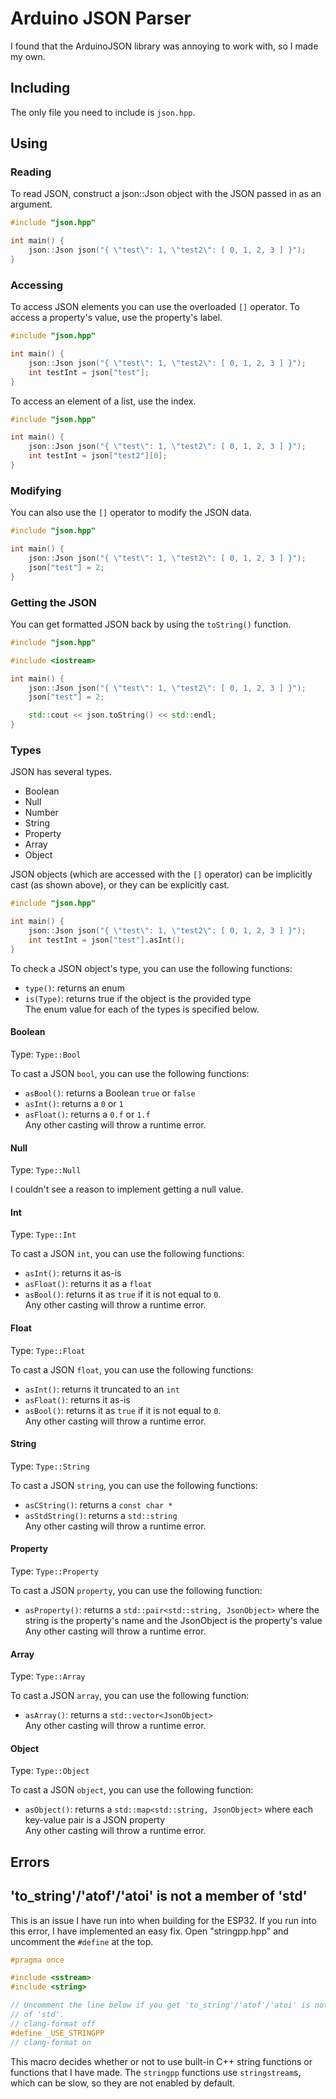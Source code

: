 # Arduino JSON Parser

I found that the ArduinoJSON library was annoying to work with, so I made my own.

## Including

The only file you need to include is `json.hpp`.


## Using


### Reading

To read JSON, construct a json::Json object with the JSON passed in as an argument.

```c++
#include "json.hpp"

int main() {
    json::Json json("{ \"test\": 1, \"test2\": [ 0, 1, 2, 3 ] }");
}
```

### Accessing

To access JSON elements you can use the overloaded `[]` operator. To access a property's value, use the property's label.

```c++
#include "json.hpp"

int main() {
    json::Json json("{ \"test\": 1, \"test2\": [ 0, 1, 2, 3 ] }");
    int testInt = json["test"];
}
```

To access an element of a list, use the index.
```c++
#include "json.hpp"

int main() {
    json::Json json("{ \"test\": 1, \"test2\": [ 0, 1, 2, 3 ] }");
    int testInt = json["test2"][0];
}
```

### Modifying

You can also use the `[]` operator to modify the JSON data.

```c++
#include "json.hpp"

int main() {
    json::Json json("{ \"test\": 1, \"test2\": [ 0, 1, 2, 3 ] }");
    json["test"] = 2;
}
```

### Getting the JSON

You can get formatted JSON back by using the `toString()` function.

```c++
#include "json.hpp"

#include <iostream>

int main() {
    json::Json json("{ \"test\": 1, \"test2\": [ 0, 1, 2, 3 ] }");
    json["test"] = 2;

    std::cout << json.toString() << std::endl;
}
```

### Types

JSON has several types.
- Boolean
- Null
- Number
- String
- Property
- Array
- Object

JSON objects (which are accessed with the `[]` operator) can be implicitly cast (as shown above), or they can be explicitly cast.

```c++
#include "json.hpp"

int main() {
    json::Json json("{ \"test\": 1, \"test2\": [ 0, 1, 2, 3 ] }");
    int testInt = json["test"].asInt();
}
```

To check a JSON object's type, you can use the following functions:
- `type()`: returns an enum
- `is(Type)`: returns true if the object is the provided type  
The enum value for each of the types is specified below.

#### Boolean

Type: `Type::Bool`

To cast a JSON `bool`, you can use the following functions:
- `asBool()`: returns a Boolean `true` or `false`
- `asInt()`: returns a `0` or `1`
- `asFloat()`: returns a `0.f` or `1.f`  
Any other casting will throw a runtime error.

#### Null

Type: `Type::Null`

I couldn't see a reason to implement getting a null value.

#### Int

Type: `Type::Int`

To cast a JSON `int`, you can use the following functions:
- `asInt()`: returns it as-is
- `asFloat()`: returns it as a `float`
- `asBool()`: returns it as `true` if it is not equal to `0`.  
Any other casting will throw a runtime error.

#### Float

Type: `Type::Float`

To cast a JSON `float`, you can use the following functions:
- `asInt()`: returns it truncated to an `int`
- `asFloat()`: returns it as-is
- `asBool()`: returns it as `true` if it is not equal to `0`.  
Any other casting will throw a runtime error.

#### String

Type: `Type::String`

To cast a JSON `string`, you can use the following functions:
- `asCString()`: returns a `const char *`
- `asStdString()`: returns a `std::string`  
Any other casting will throw a runtime error.

#### Property

Type: `Type::Property`

To cast a JSON `property`, you can use the following function:
- `asProperty()`: returns a `std::pair<std::string, JsonObject>` where the string is the property's name and the JsonObject is the property's value  
Any other casting will throw a runtime error.

#### Array

Type: `Type::Array`

To cast a JSON `array`, you can use the following function:
- `asArray()`: returns a `std::vector<JsonObject>`  
Any other casting will throw a runtime error.

#### Object

Type: `Type::Object`

To cast a JSON `object`, you can use the following function:
- `asObject()`: returns a `std::map<std::string, JsonObject>` where each key-value pair is a JSON property  
Any other casting will throw a runtime error.

## Errors

## 'to_string'/'atof'/'atoi' is not a member of 'std'

This is an issue I have run into when building for the ESP32. If you run into this error, I have implemented an easy fix. Open "stringpp.hpp" and uncomment the `#define` at the top.

```cpp
#pragma once

#include <sstream>
#include <string>

// Uncomment the line below if you get 'to_string'/'atof'/'atoi' is not a member
// of 'std'.
// clang-format off
#define _USE_STRINGPP
// clang-format on
```

This macro decides whether or not to use built-in C++ string functions or functions that I have made. The `stringpp` functions use `stringstream`s, which can be slow, so they are not enabled by default.
